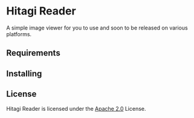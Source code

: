Hitagi Reader
=============
A simple image viewer for you to use and soon to be released on various platforms.

## Requirements

## Installing

## License
Hitagi Reader is licensed under the [Apache 2.0](http://www.apache.org/licenses/LICENSE-2.0.html) License.